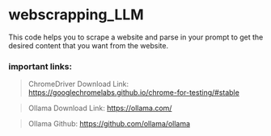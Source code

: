 # webscrapping_LLM

This code helps you to scrape a website and parse in your prompt to get the desired content that you want from the website.

### important links:

> ChromeDriver Download Link: https://googlechromelabs.github.io/chrome-for-testing/#stable

> Ollama Download Link: https://ollama.com/

> Ollama Github: https://github.com/ollama/ollama
